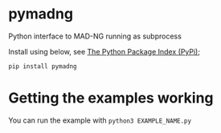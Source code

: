# pymadng
Python interface to MAD-NG running as subprocess

Install using below, see [The Python Package Index (PyPi)](https://pypi.org/project/pymadng/);

`pip install pymadng`

Getting the examples working
============================

You can run the example with `python3 EXAMPLE_NAME.py`

